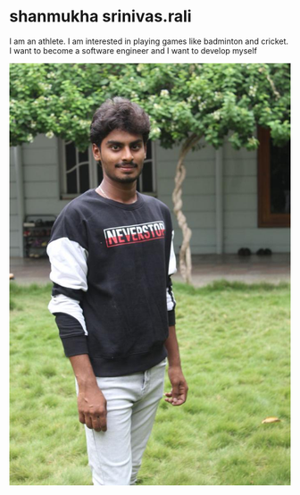 # shanmukha srinivas.rali

I am an athlete. I am interested in playing games like badminton and cricket. I want to become a software engineer and I want to develop myself

![shanmukha srinivas.rali](WhatsApp%20Image%202022-09-07%20at%2010.45.26%20PM.jpeg)
